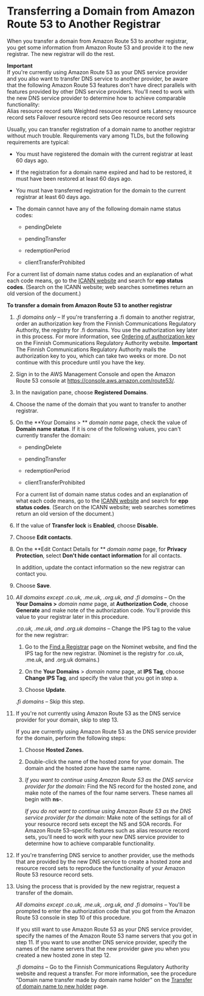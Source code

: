 # Transferring a Domain from Amazon Route 53 to Another Registrar<a name="domain-transfer-from-route-53"></a>

When you transfer a domain from Amazon Route 53 to another registrar, you get some information from Amazon Route 53 and provide it to the new registrar\. The new registrar will do the rest\.

**Important**  
If you're currently using Amazon Route 53 as your DNS service provider and you also want to transfer DNS service to another provider, be aware that the following Amazon Route 53 features don't have direct parallels with features provided by other DNS service providers\. You'll need to work with the new DNS service provider to determine how to achieve comparable functionality:  
Alias resource record sets
Weighted resource record sets
Latency resource record sets
Failover resource record sets
Geo resource record sets

Usually, you can transfer registration of a domain name to another registrar without much trouble\. Requirements vary among TLDs, but the following requirements are typical:

+ You must have registered the domain with the current registrar at least 60 days ago\.

+ If the registration for a domain name expired and had to be restored, it must have been restored at least 60 days ago\.

+ You must have transferred registration for the domain to the current registrar at least 60 days ago\.

+ The domain cannot have any of the following domain name status codes:

  + pendingDelete

  + pendingTransfer

  + redemptionPeriod

  + clientTransferProhibited

For a current list of domain name status codes and an explanation of what each code means, go to the [ICANN website](https://www.icann.org/) and search for **epp status codes**\. \(Search on the ICANN website; web searches sometimes return an old version of the document\.\)

**To transfer a domain from Amazon Route 53 to another registrar**

1. *\.fi domains only* – If you're transferring a \.fi domain to another registrar, order an authorization key from the Finnish Communications Regulatory Authority, the registry for \.fi domains\. You use the authorization key later in this process\. For more information, see [Ordering of authorization key](https://domain.fi/info/en/index/yllapito/valtuutusavain/valtuutusavaimentilaus.html) on the Finnish Communications Regulatory Authority website\.
**Important**  
The Finnish Communications Regulatory Authority mails the authorization key to you, which can take two weeks or more\. Do not continue with this procedure until you have the key\.

1. Sign in to the AWS Management Console and open the Amazon Route 53 console at [https://console\.aws\.amazon\.com/route53/](https://console.aws.amazon.com/route53/)\.

1. In the navigation pane, choose **Registered Domains**\.

1. Choose the name of the domain that you want to transfer to another registrar\.

1. On the **Your Domains > ** *domain name* page, check the value of **Domain name status**\. If it is one of the following values, you can't currently transfer the domain: 

   + pendingDelete

   + pendingTransfer

   + redemptionPeriod

   + clientTransferProhibited

   For a current list of domain name status codes and an explanation of what each code means, go to the [ICANN website](https://www.icann.org/) and search for **epp status codes**\. \(Search on the ICANN website; web searches sometimes return an old version of the document\.\)

1. If the value of **Transfer lock** is **Enabled**, choose **Disable\.**

1. Choose **Edit contacts**\.

1. On the **Edit Contact Details for ** *domain name* page, for **Privacy Protection**, select **Don't hide contact information** for all contacts\.

   In addition, update the contact information so the new registrar can contact you\.

1. Choose **Save**\.

1. *All domains except \.co\.uk, \.me\.uk, \.org\.uk, and \.fi domains* – On the **Your Domains >** *domain name* page, at **Authorization Code**, choose **Generate** and make note of the authorization code\. You'll provide this value to your registrar later in this procedure\.

   *\.co\.uk, \.me\.uk, and \.org\.uk domains* – Change the IPS tag to the value for the new registrar:

   1. Go to the [Find a Registrar](http://www.nominet.uk/registrar-list/) page on the Nominet website, and find the IPS tag for the new registrar\. \(Nominet is the registry for \.co\.uk, \.me\.uk, and \.org\.uk domains\.\)

   1. On the **Your Domains** > *domain name* page, at **IPS Tag**, choose **Change IPS Tag**, and specify the value that you got in step a\.

   1. Choose **Update**\.

   *\.fi domains* – Skip this step\.

1. If you're not currently using Amazon Route 53 as the DNS service provider for your domain, skip to step 13\.

   If you are currently using Amazon Route 53 as the DNS service provider for the domain, perform the following steps:

   1. Choose **Hosted Zones\.**

   1. Double\-click the name of the hosted zone for your domain\. The domain and the hosted zone have the same name\.

   1. *If you want to continue using Amazon Route 53 as the DNS service provider for the domain:* Find the NS record for the hosted zone, and make note of the names of the four name servers\. These names all begin with **ns\-**\.

      *If you do not want to continue using Amazon Route 53 as the DNS service provider for the domain:* Make note of the settings for all of your resource record sets except the NS and SOA records\. For Amazon Route 53–specific features such as alias resource record sets, you'll need to work with your new DNS service provider to determine how to achieve comparable functionality\.

1. If you're transferring DNS service to another provider, use the methods that are provided by the new DNS service to create a hosted zone and resource record sets to reproduce the functionality of your Amazon Route 53 resource record sets\.

1. Using the process that is provided by the new registrar, request a transfer of the domain\.

   *All domains except \.co\.uk, \.me\.uk, \.org\.uk, and \.fi domains* – You'll be prompted to enter the authorization code that you got from the Amazon Route 53 console in step 10 of this procedure\.

   If you still want to use Amazon Route 53 as your DNS service provider, specify the names of the Amazon Route 53 name servers that you got in step 11\. If you want to use another DNS service provider, specify the names of the name servers that the new provider gave you when you created a new hosted zone in step 12\.

   *\.fi domains* – Go to the Finnish Communications Regulatory Authority website and request a transfer\. For more information, see the procedure "Domain name transfer made by domain name holder" on the [Transfer of domain name to new holder](https://domain.fi/info/en/index/yllapito/siirtaminen.html) page\.